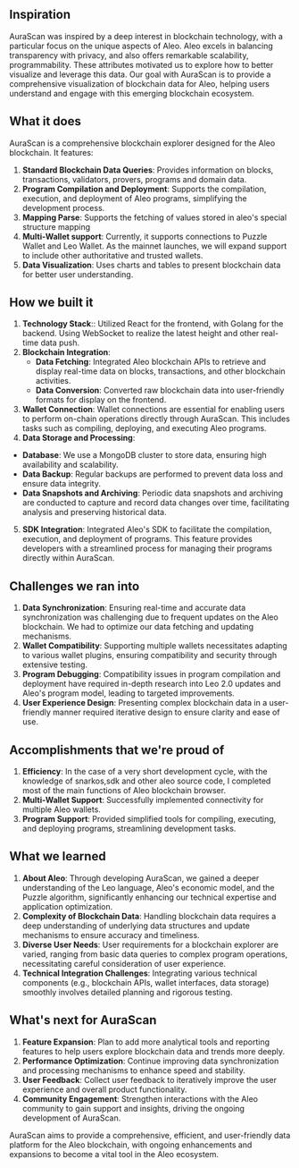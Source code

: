 ## Inspiration
AuraScan was inspired by a deep interest in blockchain technology, with a particular focus on the unique aspects of Aleo. Aleo excels in balancing transparency with privacy, and also offers remarkable scalability, programmability. These attributes motivated us to explore how to better visualize and leverage this data. Our goal with AuraScan is to provide a comprehensive visualization of blockchain data for Aleo, helping users understand and engage with this emerging blockchain ecosystem.

## What it does
AuraScan is a comprehensive blockchain explorer designed for the Aleo blockchain. It features:
1. **Standard Blockchain Data Queries**: Provides information on blocks, transactions, validators, provers, programs and domain data.
2. **Program Compilation and Deployment**: Supports the compilation, execution, and deployment of Aleo programs, simplifying the development process.
3. **Mapping Parse**: Supports the fetching of values stored in aleo's special structure mapping
4. **Multi-Wallet support**: Currently, it supports connections to Puzzle Wallet and Leo Wallet. As the mainnet launches, we will expand support to include other authoritative and trusted wallets.
5. **Data Visualization**: Uses charts and tables to present blockchain data for better user understanding.

## How we built it
1. **Technology Stack**:: Utilized React for the frontend, with Golang for the backend. Using WebSocket to realize the latest height and other real-time data push.
2. **Blockchain Integration**:
   - **Data Fetching**: Integrated Aleo blockchain APIs to retrieve and display real-time data on blocks, transactions, and other blockchain activities.
   - **Data Conversion**: Converted raw blockchain data into user-friendly formats for display on the frontend.
3. **Wallet Connection**:
   Wallet connections are essential for enabling users to perform on-chain operations directly through AuraScan. This includes tasks such as compiling, deploying, and executing Aleo programs.
4. **Data Storage and Processing**:
- **Database**: We use a MongoDB cluster to store data, ensuring high availability and scalability.
- **Data Backup**: Regular backups are performed to prevent data loss and ensure data integrity.
- **Data Snapshots and Archiving**: Periodic data snapshots and archiving are conducted to capture and record data changes over time, facilitating analysis and preserving historical data.
5. **SDK Integration**: Integrated Aleo's SDK to facilitate the compilation, execution, and deployment of programs. This feature provides developers with a streamlined process for managing their programs directly within AuraScan.

## Challenges we ran into
1. **Data Synchronization**: Ensuring real-time and accurate data synchronization was challenging due to frequent updates on the Aleo blockchain. We had to optimize our data fetching and updating mechanisms.
2. **Wallet Compatibility**: Supporting multiple wallets necessitates adapting to various wallet plugins, ensuring compatibility and security through extensive testing.
3. **Program Debugging**: Compatibility issues in program compilation and deployment have required in-depth research into Leo 2.0 updates and Aleo's program model, leading to targeted improvements.
4. **User Experience Design**: Presenting complex blockchain data in a user-friendly manner required iterative design to ensure clarity and ease of use.

## Accomplishments that we're proud of
1. **Efficiency**: In the case of a very short development cycle, with the knowledge of snarkos,sdk and other aleo source code, I completed most of the main functions of Aleo blockchain browser.
2. **Multi-Wallet Support**: Successfully implemented connectivity for multiple Aleo wallets.
3. **Program Support**: Provided simplified tools for compiling, executing, and deploying programs, streamlining development tasks.

## What we learned
1. **About Aleo**: Through developing AuraScan, we gained a deeper understanding of the Leo language, Aleo's economic model, and the Puzzle algorithm, significantly enhancing our technical expertise and application optimization.
2. **Complexity of Blockchain Data**: Handling blockchain data requires a deep understanding of underlying data structures and update mechanisms to ensure accuracy and timeliness.
3. **Diverse User Needs**: User requirements for a blockchain explorer are varied, ranging from basic data queries to complex program operations, necessitating careful consideration of user experience.
4. **Technical Integration Challenges**: Integrating various technical components (e.g., blockchain APIs, wallet interfaces, data storage) smoothly involves detailed planning and rigorous testing.

## What's next for AuraScan
1. **Feature Expansion**: Plan to add more analytical tools and reporting features to help users explore blockchain data and trends more deeply.
2. **Performance Optimization**: Continue improving data synchronization and processing mechanisms to enhance speed and stability.
3. **User Feedback**: Collect user feedback to iteratively improve the user experience and overall product functionality.
4. **Community Engagement**: Strengthen interactions with the Aleo community to gain support and insights, driving the ongoing development of AuraScan.


AuraScan aims to provide a comprehensive, efficient, and user-friendly data platform for the Aleo blockchain, with ongoing enhancements and expansions to become a vital tool in the Aleo ecosystem.
